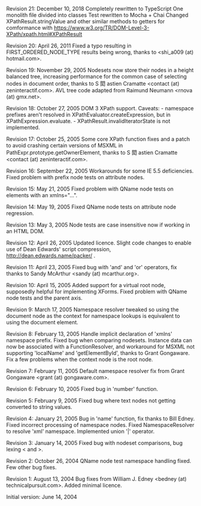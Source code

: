 Revision 21: December 10, 2018
Completely rewritten to TypeScript
One monolith file divided into classes
Test rewritten to Mocha + Chai
Changed XPathResult.stringValue and other similar methods to getters for comformance with https://www.w3.org/TR/DOM-Level-3-XPath/xpath.html#XPathResult

Revision 20: April 26, 2011
Fixed a typo resulting in FIRST_ORDERED_NODE_TYPE results being wrong,
thanks to <shi_a009 (at) hotmail.com>.

Revision 19: November 29, 2005
Nodesets now store their nodes in a height balanced tree, increasing
performance for the common case of selecting nodes in document order,
thanks to S 閎 astien Cramatte <contact (at) zeninteractif.com>.
AVL tree code adapted from Raimund Neumann <rnova (at) gmx.net>.

Revision 18: October 27, 2005
DOM 3 XPath support. Caveats: - namespace prefixes aren't resolved in XPathEvaluator.createExpression,
but in XPathExpression.evaluate. - XPathResult.invalidIteratorState is not implemented.

Revision 17: October 25, 2005
Some core XPath function fixes and a patch to avoid crashing certain
versions of MSXML in PathExpr.prototype.getOwnerElement, thanks to
S 閎 astien Cramatte <contact (at) zeninteractif.com>.

Revision 16: September 22, 2005
Workarounds for some IE 5.5 deficiencies.
Fixed problem with prefix node tests on attribute nodes.

Revision 15: May 21, 2005
Fixed problem with QName node tests on elements with an xmlns="...".

Revision 14: May 19, 2005
Fixed QName node tests on attribute node regression.

Revision 13: May 3, 2005
Node tests are case insensitive now if working in an HTML DOM.

Revision 12: April 26, 2005
Updated licence. Slight code changes to enable use of Dean
Edwards' script compression, http://dean.edwards.name/packer/ .

Revision 11: April 23, 2005
Fixed bug with 'and' and 'or' operators, fix thanks to
Sandy McArthur <sandy (at) mcarthur.org>.

Revision 10: April 15, 2005
Added support for a virtual root node, supposedly helpful for
implementing XForms. Fixed problem with QName node tests and
the parent axis.

Revision 9: March 17, 2005
Namespace resolver tweaked so using the document node as the context
for namespace lookups is equivalent to using the document element.

Revision 8: February 13, 2005
Handle implicit declaration of 'xmlns' namespace prefix.
Fixed bug when comparing nodesets.
Instance data can now be associated with a FunctionResolver, and
workaround for MSXML not supporting 'localName' and 'getElementById',
thanks to Grant Gongaware.
Fix a few problems when the context node is the root node.

Revision 7: February 11, 2005
Default namespace resolver fix from Grant Gongaware
<grant (at) gongaware.com>.

Revision 6: February 10, 2005
Fixed bug in 'number' function.

Revision 5: February 9, 2005
Fixed bug where text nodes not getting converted to string values.

Revision 4: January 21, 2005
Bug in 'name' function, fix thanks to Bill Edney.
Fixed incorrect processing of namespace nodes.
Fixed NamespaceResolver to resolve 'xml' namespace.
Implemented union '|' operator.

Revision 3: January 14, 2005
Fixed bug with nodeset comparisons, bug lexing < and >.

Revision 2: October 26, 2004
QName node test namespace handling fixed. Few other bug fixes.

Revision 1: August 13, 2004
Bug fixes from William J. Edney <bedney (at) technicalpursuit.com>.
Added minimal licence.

Initial version: June 14, 2004
